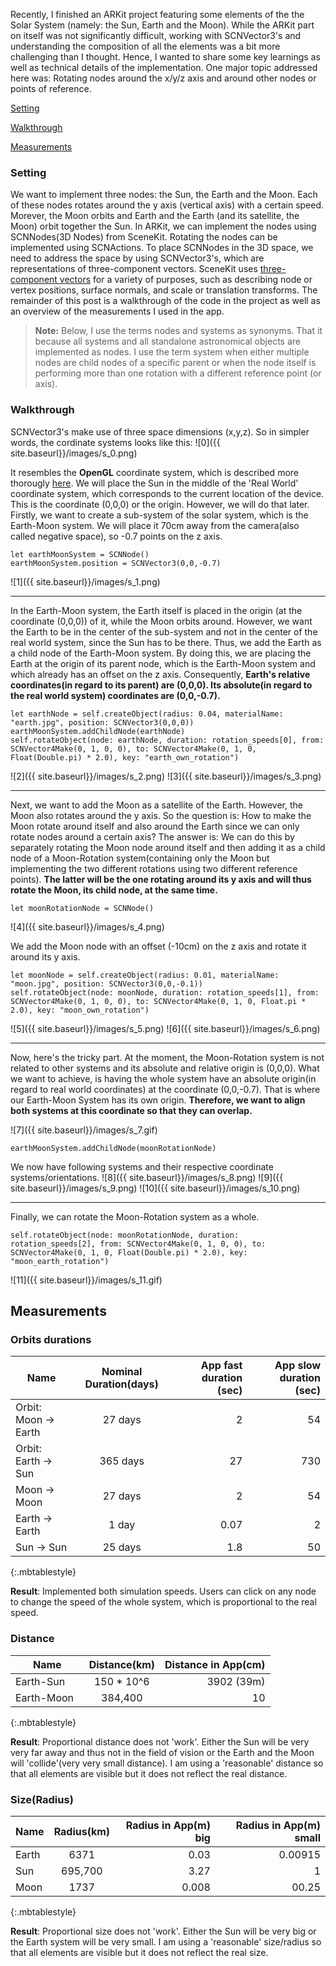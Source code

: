 Recently, I finished an ARKit project featuring some elements of the the Solar System (namely: the Sun, Earth and the Moon). 
While the ARKit part on itself was not significantly difficult, working with SCNVector3's and understanding the composition
of all the elements was a bit more challenging than I thought. Hence, I wanted to share some key learnings as well as technical
details 
of the implementation. One major topic addressed here was: Rotating nodes around the x/y/z axis and around 
other nodes or points of reference.

[Setting](#setting)

[Walkthrough](#walkthrough)

[Measurements](#measurements)

### Setting
We want to implement three nodes: the Sun, the Earth and the Moon. Each of these nodes rotates around the y axis (vertical axis)
with a certain speed. Morever, the Moon orbits and Earth and the Earth (and its satellite, the Moon) orbit together the Sun. In ARKit,
we can implement the nodes using SCNNodes(3D Nodes) from SceneKit. Rotating the nodes can be implemented using
SCNActions. To place SCNNodes in the 3D space, we need to address the space by using SCNVector3's, which are representations 
of three-component vectors. SceneKit uses [three-component vectors](https://developer.apple.com/documentation/scenekit/scnvector3) 
for a variety of purposes, such as describing node or vertex positions, surface normals, and scale or translation transforms.
The remainder of this post is a walkthrough of the code in the project as well as an overview of the measurements I used in the app. 
>  **Note:** Below, I use the terms nodes and systems as synonyms. That it because all systems and all standalone astronomical objects are implemented as nodes. I use the term system when either multiple nodes are child nodes of a specific parent or when the node itself is performing more than one rotation with a different reference point (or axis). 

### Walkthrough 
SCNVector3's make use of three space dimensions (x,y,z). So in simpler words, the cordinate systems looks like this:
![0]({{ site.baseurl}}/images/s_0.png)

It resembles the **OpenGL** coordinate system, which is described more thorougly [here](http://www.falloutsoftware.com/tutorials/gl/gl0.htm).
We will place the Sun in the middle of the 'Real World' coordinate system, which corresponds to the current location of the device. This is the coordinate (0,0,0) or the origin. However, we will do that later. Firstly, we want to create a sub-system of the solar system, which is the Earth-Moon system. We will place it 70cm away from the camera(also called negative space), so -0.7 points on the z axis. 
```
let earthMoonSystem = SCNNode()
earthMoonSystem.position = SCNVector3(0,0,-0.7)
```
![1]({{ site.baseurl}}/images/s_1.png)

---

In the Earth-Moon system, the Earth itself is placed in the origin (at the coordinate (0,0,0)) of it, while the Moon orbits around.
However, we want the Earth to be in the center of the sub-system and not in the center of the real world system, since the Sun
has to be there. Thus, we add the Earth as a child node of the Earth-Moon system. By doing this, we are placing the Earth
at the origin of its parent node, which is the Earth-Moon system and which already has an offset on the z axis. Consequently, **Earth's relative coordinates(in regard to its parent) are (0,0,0). Its absolute(in regard to the real world system) coordinates are (0,0,-0.7).**
```
let earthNode = self.createObject(radius: 0.04, materialName: "earth.jpg", position: SCNVector3(0,0,0))
earthMoonSystem.addChildNode(earthNode)
self.rotateObject(node: earthNode, duration: rotation_speeds[0], from: SCNVector4Make(0, 1, 0, 0), to: SCNVector4Make(0, 1, 0, Float(Double.pi) * 2.0), key: "earth_own_rotation")   
```
![2]({{ site.baseurl}}/images/s_2.png)
![3]({{ site.baseurl}}/images/s_3.png)

---

Next, we want to add the Moon as a satellite of the Earth. However, the Moon also rotates around the y axis. So the question is: How to make the Moon rotate around itself and also around the Earth since we can only rotate nodes around a certain axis?
The answer is: We can do this by separately rotating the Moon node around itself and then adding it as a child node of a Moon-Rotation system(containing only the Moon but implementing the two different rotations using two different reference points). **The latter will be the one rotating around its y axis and will thus rotate the Moon, its child node, at the same time.** 
```
let moonRotationNode = SCNNode()
```
![4]({{ site.baseurl}}/images/s_4.png)

We add the Moon node with an offset (-10cm) on the z axis and rotate it around its y axis.
```
let moonNode = self.createObject(radius: 0.01, materialName: "moon.jpg", position: SCNVector3(0,0,-0.1))
self.rotateObject(node: moonNode, duration: rotation_speeds[1], from: SCNVector4Make(0, 1, 0, 0), to: SCNVector4Make(0, 1, 0, Float.pi * 2.0), key: "moon_own_rotation")
```
![5]({{ site.baseurl}}/images/s_5.png)
![6]({{ site.baseurl}}/images/s_6.png)

---

Now, here's the tricky part. At the moment, the Moon-Rotation system is not related to other systems and its absolute and relative origin is (0,0,0). What we want to achieve, is having the whole system have an absolute origin(in regard to real world coordinates) at the coordinate (0,0,-0.7). That is where our Earth-Moon System has its own origin. 
**Therefore, we want to align both systems at this coordinate so that they can overlap.**

![7]({{ site.baseurl}}/images/s_7.gif)
```
earthMoonSystem.addChildNode(moonRotationNode)
```

We now have following systems and their respective coordinate systems/orientations.
![8]({{ site.baseurl}}/images/s_8.png)
![9]({{ site.baseurl}}/images/s_9.png)
![10]({{ site.baseurl}}/images/s_10.png)

---

Finally, we can rotate the Moon-Rotation system as a whole. 
```
self.rotateObject(node: moonRotationNode, duration: rotation_speeds[2], from: SCNVector4Make(0, 1, 0, 0), to: SCNVector4Make(0, 1, 0, Float(Double.pi) * 2.0), key: "moon_earth_rotation")
```
![11]({{ site.baseurl}}/images/s_11.gif)
 
## Measurements
### Orbits durations

| Name          | Nominal Duration(days)   | App fast duration (sec)  | App slow duration (sec)|
| ------------- |:-------------:| -----:| -----:|
| Orbit: Moon -> Earth   | 27 days | 2 | 54| 
| Orbit: Earth -> Sun      | 365 days      |   27 |730|
| Moon -> Moon      |  27 days | 2 | 54 |
| Earth -> Earth      |   1 day |0.07| 2 |
| Sun -> Sun      |  25 days |1.8| 50 |
{:.mbtablestyle}

**Result**: Implemented both simulation speeds. Users can click on any node to change the speed of the whole system, which is proportional to the real speed.

### Distance 

| Name          | Distance(km) | Distance in App(cm)|
| ------------- |:-------------:| -----:|
| Earth-Sun   | 150 * 10^6 | 3902 (39m) |
| Earth-Moon   | 384,400 | 10  |
{:.mbtablestyle}

**Result**: Proportional distance does not 'work'. Either the Sun will be very very far away and thus not in the field of vision or the Earth and the Moon will 'collide'(very very small distance). I am using a 'reasonable' distance so that all elements are visible but it does not reflect the real distance.

### Size(Radius)

| Name          | Radius(km)   | Radius in App(m) big | Radius in App(m) small|
| ------------- |:-------------:| -----:| -----:|
| Earth   | 6371 | 0.03 | 0.00915| 
| Sun     | 695,700 |  3.27 |1|
| Moon    |  1737 | 0.008 | 00.25 |
{:.mbtablestyle}

**Result**: Proportional size does not 'work'. Either the Sun will be very big or the Earth system will be very small. I am using a 'reasonable' size/radius so that all elements are visible but it does not reflect the real size.
